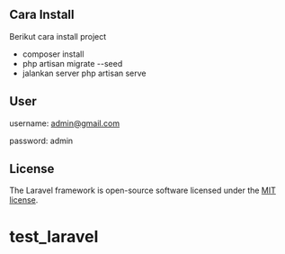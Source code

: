 ## Cara Install

Berikut cara install project

- composer install
- php artisan migrate --seed
- jalankan server php artisan serve

## User

username: admin@gmail.com

password: admin

## License

The Laravel framework is open-source software licensed under the [MIT license](https://opensource.org/licenses/MIT).
# test_laravel
